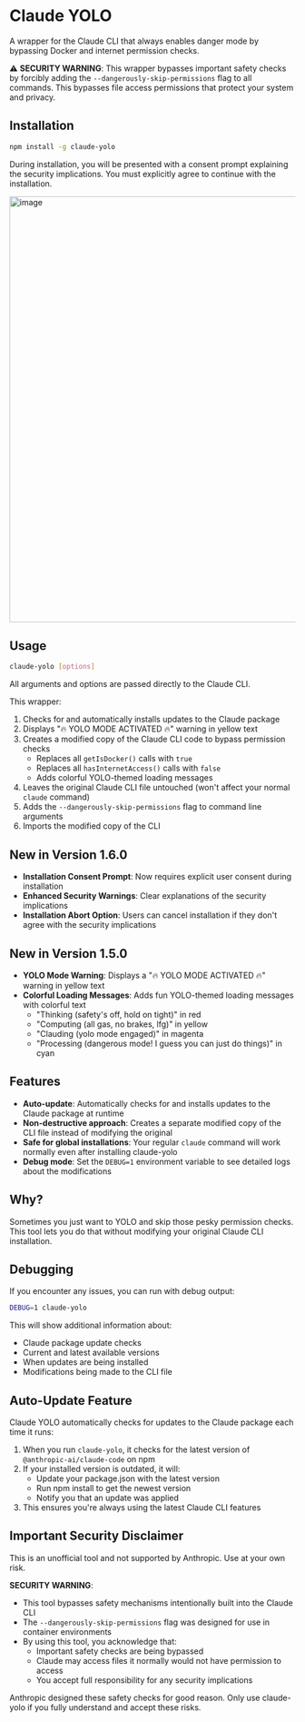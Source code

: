 # Claude YOLO

A wrapper for the Claude CLI that always enables danger mode by bypassing Docker and internet permission checks.

⚠️ **SECURITY WARNING**: This wrapper bypasses important safety checks by forcibly adding the `--dangerously-skip-permissions` flag to all commands. This bypasses file access permissions that protect your system and privacy.

## Installation

```bash
npm install -g claude-yolo
```

During installation, you will be presented with a consent prompt explaining the security implications. You must explicitly agree to continue with the installation.

<img width="750" alt="image" src="https://github.com/user-attachments/assets/f8e07cf0-6c43-4663-b9e2-f61b1afb4e99" />

## Usage

```bash
claude-yolo [options]
```

All arguments and options are passed directly to the Claude CLI.

This wrapper:
1. Checks for and automatically installs updates to the Claude package
2. Displays "🔥 YOLO MODE ACTIVATED 🔥" warning in yellow text
3. Creates a modified copy of the Claude CLI code to bypass permission checks
   - Replaces all `getIsDocker()` calls with `true`
   - Replaces all `hasInternetAccess()` calls with `false`
   - Adds colorful YOLO-themed loading messages
4. Leaves the original Claude CLI file untouched (won't affect your normal `claude` command)
5. Adds the `--dangerously-skip-permissions` flag to command line arguments
6. Imports the modified copy of the CLI

## New in Version 1.6.0

- **Installation Consent Prompt**: Now requires explicit user consent during installation
- **Enhanced Security Warnings**: Clear explanations of the security implications
- **Installation Abort Option**: Users can cancel installation if they don't agree with the security implications

## New in Version 1.5.0

- **YOLO Mode Warning**: Displays a "🔥 YOLO MODE ACTIVATED 🔥" warning in yellow text
- **Colorful Loading Messages**: Adds fun YOLO-themed loading messages with colorful text
  - "Thinking (safety's off, hold on tight)" in red
  - "Computing (all gas, no brakes, lfg)" in yellow
  - "Clauding (yolo mode engaged)" in magenta
  - "Processing (dangerous mode! I guess you can just do things)" in cyan

## Features

- **Auto-update**: Automatically checks for and installs updates to the Claude package at runtime
- **Non-destructive approach**: Creates a separate modified copy of the CLI file instead of modifying the original
- **Safe for global installations**: Your regular `claude` command will work normally even after installing claude-yolo
- **Debug mode**: Set the `DEBUG=1` environment variable to see detailed logs about the modifications

## Why?

Sometimes you just want to YOLO and skip those pesky permission checks. This tool lets you do that without modifying your original Claude CLI installation.

## Debugging

If you encounter any issues, you can run with debug output:

```bash
DEBUG=1 claude-yolo
```

This will show additional information about:
- Claude package update checks
- Current and latest available versions
- When updates are being installed
- Modifications being made to the CLI file

## Auto-Update Feature

Claude YOLO automatically checks for updates to the Claude package each time it runs:

1. When you run `claude-yolo`, it checks for the latest version of `@anthropic-ai/claude-code` on npm
2. If your installed version is outdated, it will:
   - Update your package.json with the latest version
   - Run npm install to get the newest version
   - Notify you that an update was applied
3. This ensures you're always using the latest Claude CLI features

## Important Security Disclaimer

This is an unofficial tool and not supported by Anthropic. Use at your own risk.

**SECURITY WARNING**:
- This tool bypasses safety mechanisms intentionally built into the Claude CLI
- The `--dangerously-skip-permissions` flag was designed for use in container environments
- By using this tool, you acknowledge that:
  - Important safety checks are being bypassed
  - Claude may access files it normally would not have permission to access
  - You accept full responsibility for any security implications
  
Anthropic designed these safety checks for good reason. Only use claude-yolo if you fully understand and accept these risks.
